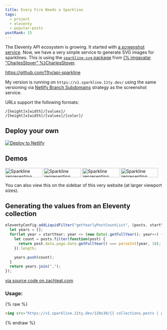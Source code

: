 ```yaml
---
title: Every Fire Needs a Sparkline
tags:
  - project
  - eleventy
  - popular-posts
postRank: 15
---
```

The Eleventy API ecosystem is growing. It started with [a screenshot service](/web/screenshots/). Now, we have a very simple service to generate SVG images for sparklines. This is using the [`sparkline-svg` package](https://www.npmjs.com/package/sparkline-svg) from [{% imgavatar "CharlesStover" %}CharlesStover](https://twitter.com/CharlesStover).

<div class="primarylink"><a href="https://github.com/11ty/api-sparkline">https://github.com/11ty/api-sparkline</a></div>

My version is running on `https://v1.sparkline.11ty.dev/` using the same versioning via [Netlify Branch Subdomains](https://docs.netlify.com/domains-https/custom-domains/multiple-domains/#branch-subdomains) strategy as the screenshot service.

URLs support the following formats:

```
/[height]x[width]/[values]/
/[height]x[width]/[values]/[color]/
```

## Deploy your own

<a href="https://app.netlify.com/start/deploy?repository=https://github.com/11ty/api-sparkline
"><img src="https://www.netlify.com/img/deploy/button.svg" alt="Deploy to Netlify"></a>

## Demos

<img src="https://v1.sparkline.11ty.dev/120x30/41,25,9,12,10,6,12,14,19,17,23,30,36,21,25/%2394b388/" width="120" height="30" alt="Sparkline representing frequency of posts on zachleat.com written from 2007 to 2021" loading="lazy" decoding="async">

<img src="https://v1.sparkline.11ty.dev/120x30/41,25,9,12,10,6,12,14,19,17,23,30,36,21,25/%23ff0000/" width="120" height="30" alt="Sparkline representing frequency of posts on zachleat.com written from 2007 to 2021" loading="lazy" decoding="async">

<img src="https://v1.sparkline.11ty.dev/120x30/41,25,9,12,10,6,12,14,19,17,23,30,36,21,25/%2300ff00/" width="120" height="30" alt="Sparkline representing frequency of posts on zachleat.com written from 2007 to 2021" loading="lazy" decoding="async">

<img src="https://v1.sparkline.11ty.dev/120x30/41,25,9,12,10,6,12,14,19,17,23,30,36,21,25/%230000ff/" width="120" height="30" alt="Sparkline representing frequency of posts on zachleat.com written from 2007 to 2021" loading="lazy" decoding="async">

You can also view this on the sidebar of this very website (at larger viewport sizes).

## Generating the values from an Eleventy collection

```js
eleventyConfig.addLiquidFilter("getYearlyPostCountList", (posts, startYear = 2007) => {
  let years = [];
  for(let year = startYear; year <= (new Date).getFullYear(); year++) {
    let count = posts.filter(function(post) {
      return post.data.page.date.getFullYear() === parseInt(year, 10);
    }).length;

    years.push(count);
  }
  return years.join(",");
});
```

[via source code on zachleat.com](https://github.com/zachleat/zachleat.com/blob/2e57d996f77e8516cca9a9328b2cb8c881c1a0a5/.eleventy.js#L206)

### Usage:

{% raw %}
```html
<img src="https://v1.sparkline.11ty.dev/120x30/{{ collections.posts | getYearlyPostCountList }}/" width="120" height="30" alt="Frequency of posts written every year on zachleat.com">
```
{% endraw %}

